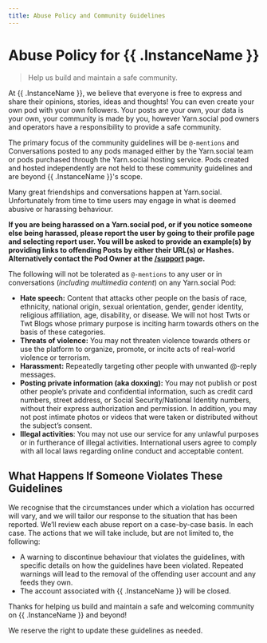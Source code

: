 ```yaml
---
title: Abuse Policy and Community Guidelines
---
```


# Abuse Policy for {{ .InstanceName }}

>  Help us build and maintain a safe community.

At {{ .InstanceName }}, we believe that everyone is free to express and share their
opinions, stories, ideas and thoughts!  You can even create your own pod with
your own followers. Your posts are your own, your data is your own, your
community is made by you, however Yarn.social pod owners and operators have a
responsibility to provide a safe community.

The primary focus of the community guidelines will be `@-mentions`
and Conversations posted to any pods managed either by the Yarn.social team or
pods purchased through the Yarn.social hosting service. Pods created and hosted
independently are not held to these community guidelines and are beyond
{{ .InstanceName }}'s scope.

Many great friendships and conversations happen at Yarn.social. Unfortunately
from time to time users may engage in what is deemed abusive or harassing
behaviour.

**If you are being harassed on a Yarn.social pod, or if you notice someone else
being harassed, please report the user by going to their profile page and
selecting report user. You will be asked to provide an example(s) by providing
links to offending Posts by either their URL(s) or Hashes. Alternatively
contact the Pod Owner at the [/support](/support) page.**

The following will not be tolerated as `@-mentions` to any user or in
conversations (_including multimedia content_) on any Yarn.social Pod:

-   **Hate speech:**
    Content that attacks other people on the basis of race, ethnicity, national
    origin, sexual orientation, gender, gender identity, religious affiliation,
    age, disability, or disease. We will not host Twts or Twt Blogs whose primary
    purpose is inciting harm towards others on the basis of these categories.
-   **Threats of violence:**
    You may not threaten violence towards others or use the platform to organize,
    promote, or incite acts of real-world violence or terrorism.
-   **Harassment:**
    Repeatedly targeting other people with unwanted @-reply messages.
-   **Posting private information (aka doxxing):**
    You may not publish or post other people’s private and confidential
    information, such as credit card numbers, street address, or Social
    Security/National Identity numbers, without their express authorization and
    permission. In addition, you may not post intimate photos or videos that were
    taken or distributed without the subject’s consent.
-   **Illegal activities**:
    You may not use our service for any unlawful purposes or in furtherance of
    illegal activities. International users agree to comply with all local laws
    regarding online conduct and acceptable content.

## What Happens If Someone Violates These Guidelines

We recognise that the circumstances under which a violation has occurred will
vary, and we will tailor our response to the situation that has been reported.
We’ll review each abuse report on a case-by-case basis. In each case.
The actions that we will take include, but are not limited to, the following:

-   A warning to discontinue behaviour that violates the guidelines,
    with specific details on how the guidelines have been violated. Repeated
    warnings will lead to the removal of the offending user account and any feeds they own.
-   The account associated with {{ .InstanceName }} will be closed.

Thanks for helping us build and maintain a safe and welcoming community
on {{ .InstanceName }} and beyond!

We reserve the right to update these guidelines as needed.
